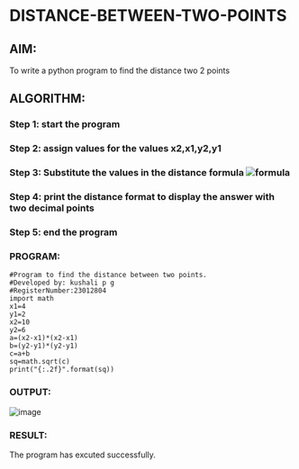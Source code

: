 # DISTANCE-BETWEEN-TWO-POINTS

## AIM:
To write a python program to find the distance two 2 points
## ALGORITHM:
### Step 1: start the program
### Step 2: assign values for the values x2,x1,y2,y1
### Step 3: Substitute the values in the distance formula  ![formula](/formula.JPG)
### Step 4: print the distance format to display the answer with two decimal points 
### Step 5: end the program

### PROGRAM:
  ```
#Program to find the distance between two points.
#Developed by: kushali p g
#RegisterNumber:23012804
import math
x1=4
y1=2
x2=10
y2=6
a=(x2-x1)*(x2-x1)
b=(y2-y1)*(y2-y1)
c=a+b
sq=math.sqrt(c)
print("{:.2f}".format(sq))
```


### OUTPUT:
![image](https://github.com/KUSHALI104/DISTANCE-BETWEEN-TWO-POINTS/assets/150231135/0e45f5f0-1c6b-4257-9b7b-36b235ba488b)


### RESULT:
The program has excuted successfully.
